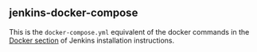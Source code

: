 jenkins-docker-compose
---
This is the `docker-compose.yml` equivalent of the docker commands in the [Docker section](https://jenkins.io/doc/book/installing/#docker) of Jenkins installation instructions.